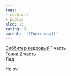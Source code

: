 ```yaml
---
tags:
- cocktail
- public
alco: 13
rating: 3
parent: '[[Tonic-mix]]'
---
```


[Сиббитер кедровый](%D0%A1%D0%B8%D0%B1%D0%B1%D0%B8%D1%82%D0%B5%D1%80%20%D0%BA%D0%B5%D0%B4%D1%80%D0%BE%D0%B2%D1%8B%D0%B9.md) 1 часть  
[Тоник](%D0%A2%D0%BE%D0%BD%D0%B8%D0%BA.md) 2 часть  
Лед

Не оч
